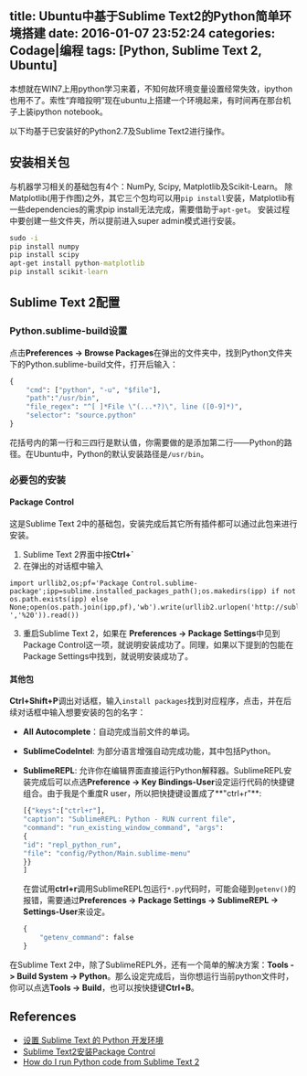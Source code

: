 title: Ubuntu中基于Sublime Text2的Python简单环境搭建
date: 2016-01-07 23:52:24
categories: Codage|编程
tags: [Python, Sublime Text 2, Ubuntu]
---

本想就在WIN7上用python学习来着，不知何故环境变量设置经常失效，ipython也用不了。索性“弃暗投明”现在ubuntu上搭建一个环境起来，有时间再在那台机子上装ipython notebook。

<!-- more -->

以下均基于已安装好的Python2.7及Sublime Text2进行操作。

## 安装相关包
与机器学习相关的基础包有4个：NumPy, Scipy, Matplotlib及Scikit-Learn。
除Matplotlib(用于作图)之外，其它三个包均可以用`pip install`安装，Matplotlib有一些dependencies的需求pip install无法完成，需要借助于`apt-get`。
安装过程中要创建一些文件夹，所以提前进入super admin模式进行安装。

``` cmd
sudo -i
pip install numpy
pip install scipy
apt-get install python-matplotlib
pip install scikit-learn
```

## Sublime Text 2配置
### Python.sublime-build设置
点击**Preferences -> Browse Packages**在弹出的文件夹中，找到Python文件夹下的Python.sublime-build文件，打开后输入：

``` cmd
{
    "cmd": ["python", "-u", "$file"],
    "path":"/usr/bin",
    "file_regex": "^[ ]*File \"(...*?)\", line ([0-9]*)",
    "selector": "source.python"
}
```

花括号内的第一行和三四行是默认值，你需要做的是添加第二行——Python的路径。在Ubuntu中，Python的默认安装路径是`/usr/bin`。

### 必要包的安装
#### Package Control
这是Sublime Text 2中的基础包，安装完成后其它所有插件都可以通过此包来进行安装。

1. Sublime Text 2界面中按**Ctrl+`**
2. 在弹出的对话框中输入
```
import urllib2,os;pf='Package Control.sublime-package';ipp=sublime.installed_packages_path();os.makedirs(ipp) if not os.path.exists(ipp) else None;open(os.path.join(ipp,pf),'wb').write(urllib2.urlopen('http://sublime.wbond.net/'+pf.replace(' ','%20')).read())
```
3. 重启Sublime Text 2，如果在 **Preferences -> Package Settings**中见到Package Control这一项，就说明安装成功了。同理，如果以下提到的包能在Package Settings中找到，就说明安装成功了。

#### 其他包
**Ctrl+Shift+P**调出对话框，输入`install packages`找到对应程序，点击，并在后续对话框中输入想要安装的包的名字：

- **All Autocomplete**：自动完成当前文件的单词。
- **SublimeCodeIntel**: 为部分语言增强自动完成功能，其中包括Python。
- **SublimeREPL**: 允许你在编辑界面直接运行Python解释器。SublimeREPL安装完成后可以点选**Preference -> Key Bindings-User**设定运行代码的快捷键组合。由于我是个重度R user，所以把快捷键设置成了**"ctrl+r"**:

	``` cmd
	[{"keys":["ctrl+r"],
	"caption": "SublimeREPL: Python - RUN current file",
	"command": "run_existing_window_command", "args":
	{
	"id": "repl_python_run",
	"file": "config/Python/Main.sublime-menu"
	}}
	]
	```
	在尝试用**ctrl+r**调用SublimeREPL包运行`*.py`代码时，可能会碰到`getenv()`的报错，需要通过**Preferences -> Package Settings -> SublimeREPL -> Settings-User**来设定。

	``` cmd
	{
	    "getenv_command": false
	}
	```

在Sublime Text 2中，除了SublimeREPL外，还有一个简单的解决方案：**Tools -> Build System -> Python**。那么设定完成后，当你想运行当前python文件时，你可以点选**Tools -> Build**，也可以按快捷键**Ctrl+B**。


## References

- [设置 Sublime Text 的 Python 开发环境](http://www.open-open.com/lib/view/open1369960978459.html)
- [Sublime Text2安装Package Control](http://blog.csdn.net/del1214/article/details/8092266)
- [How do I run Python code from Sublime Text 2](http://stackoverflow.com/questions/8551735/how-do-i-run-python-code-from-sublime-text-2)